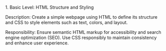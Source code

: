 <p>1. Basic Level: HTML Structure and Styling</p>
<p>Description:
Create a simple webpage using HTML to define its structure and CSS to style elements such as text, colors, and layout.</p>
<p>Responsibility:
Ensure semantic HTML markup for accessibility and search engine optimization (SEO). Use CSS responsibly to maintain consistency and enhance user experience.</p>
